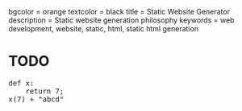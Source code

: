 bgcolor = orange
textcolor = black
title = Static Website Generator
description = Static website generation philosophy
keywords = web development, website, static, html, static html generation

<h1> TODO </h1>

<div class="highlight"><pre><span class="k">def</span> <span class="nf">x</span><span class="p">:</span>
    <span class="k">return</span> <span class="mi">7</span><span class="p">;</span>
<span class="n">x</span><span class="p">(</span><span class="mi">7</span><span class="p">)</span> <span class="o">+</span> <span class="s">&quot;abcd&quot;</span>
</pre></div>
